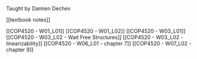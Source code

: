 Taught by Damien Dechev

[[textbook notes]]

[[COP4520 - W01_L01]]
[[COP4520 - W01_L02]]
[[COP4520 - W03_L01]]
[[COP4520 - W03_L02 - Wait Free Structures]]
[[COP4520 - W03_L02 - linearizability]]
[[COP4520 - W06_L01 - chapter 7]]
[[COP4520 - W07_L02 - chapter 9]]